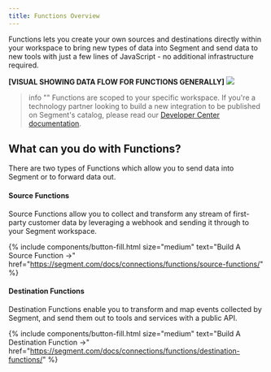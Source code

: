 ```yaml
---
title: Functions Overview
---
```


Functions lets you create your own sources and destinations directly within your workspace to bring new types of data into Segment and send data to new tools with just a few lines of JavaScript - no additional infrastructure required. 

**[VISUAL SHOWING DATA FLOW FOR FUNCTIONS GENERALLY]**
![](images/functions-overview.png)

> info ""
> Functions are scoped to your specific workspace. If you're a technology partner looking to build a new integration to be published on Segment's catalog, please read our [Developer Center documentation](https://segment.com/docs/partners/).


## What can you do with Functions?
There are two types of Functions which allow you to send data into Segment or to forward data out.

#### Source Functions
Source Functions allow you to collect and transform any stream of first-party customer data by leveraging a webhook and sending it through to your Segment workspace.

{% include components/button-fill.html size="medium" text="Build A Source Function ->" href="https://segment.com/docs/connections/functions/source-functions/" %}

#### Destination Functions
Destination Functions enable you to transform and map events collected by Segment, and send them out to tools and services with a public API.

{% include components/button-fill.html size="medium" text="Build A Destination Function ->" href="https://segment.com/docs/connections/functions/destination-functions/" %}
